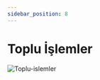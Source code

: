 ```yaml
---
sidebar_position: 8
---
```


# Toplu İşlemler

![Toplu-islemler](/img/urun-yonetimi/toplu-islemler.png)


